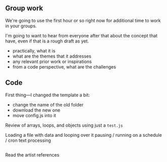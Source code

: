 
## Group work

We're going to use the first hour or so right now for additional time to work in your groups.

I'm going to want to hear from everyone after that about the concept that have, even if that is a rough draft as yet.
- practically, what it is
- what are the themes that it addresses
- any relevant prior work or inspirations
- from a code perspective, what are the challenges


## Code

First thing—I changed the template a bit:
- change the name of the old folder
- download the new one
- move config.js into it

Review of arrays, loops, and objects using just a `test.js`

Loading a file with data and looping over it
pausing / running on a schedule / cron
text processing


##

Read the artist references

<!-- https://gist.github.com/aparrish/110612483c2aab5c78a6cbd1e0d6403f -->
